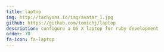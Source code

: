 ```yaml
---
title: laptop
img: http://tachyons.io/img/avatar_1.jpg
github: https://github.com/tomichj/laptop
description: configure a OS X laptop for ruby development
order: 70
fa-icon: fa-laptop
---
```

